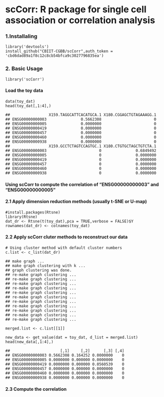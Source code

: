 scCorr: R package for single cell association or correlation analysis
=====================================================================

### 1.Installaling

    library('devtools')
    install_github("CBIIT-CGBB/scCorr",auth_token = 'cbd6dad89a1f8c12c8cb54bfca9c3027796835ea')

### 2. Basic Usage

    library('scCorr')

#### Load the toy data

    data(toy_dat)
    head(toy_dat[,1:4],)

    ##                 X159.TAGGCATTCACATGCA.1 X180.CGGAGCTGTAGAAAGG.1
    ## ENSG00000000003               0.5662308                       0
    ## ENSG00000000005               0.0000000                       0
    ## ENSG00000000419               0.0000000                       0
    ## ENSG00000000457               0.0000000                       0
    ## ENSG00000000460               0.0000000                       0
    ## ENSG00000000938               0.0000000                       0
    ##                 X159.GCCTCTAGTCCAGTGC.1 X180.CTGTGCTAGCTGTCTA.1
    ## ENSG00000000003                       0               0.6849492
    ## ENSG00000000005                       0               0.0000000
    ## ENSG00000000419                       0               0.0000000
    ## ENSG00000000457                       0               0.0000000
    ## ENSG00000000460                       0               0.0000000
    ## ENSG00000000938                       0               0.0000000

#### Using scCorr to compute the correlation of “ENSG00000000003” and “ENSG00000000005”

#### 2.1 Apply dimension reduction methods (usually t-SNE or U-map)

    #install.packages(Rtsne)
    library(Rtsne)
    dat_dr <- Rtsne(t(toy_dat),pca = TRUE,verbose = FALSE)$Y
    rownames(dat_dr) <- colnames(toy_dat)

#### 2.2 Apply scCorr cluter methods to reconstruct our data

    # Using cluster method with default cluster numbers
    c.list <- c_list(dat_dr)

    ## make graph ...
    ## make graph clustering with k ...
    ## graph clustering was done.
    ## re-make graph clustering ...
    ## re-make graph clustering ...
    ## re-make graph clustering ...
    ## re-make graph clustering ...
    ## re-make graph clustering ...
    ## re-make graph clustering ...
    ## re-make graph clustering ...
    ## re-make graph clustering ...
    ## re-make graph clustering ...
    ## re-make graph clustering ...
    ## re-make graph clustering ...

    merged.list <- c.list[[1]]

    new_data <- get_value(dat = toy_dat, d_list = merged.list)
    head(new_data[,1:4],)

    ##                      [,1]     [,2]      [,3] [,4]
    ## ENSG00000000003 0.5662308 0.164252 0.0000000    0
    ## ENSG00000000005 0.0000000 0.000000 0.0000000    0
    ## ENSG00000000419 0.0000000 0.000000 0.0560539    0
    ## ENSG00000000457 0.0000000 0.000000 0.0000000    0
    ## ENSG00000000460 0.0000000 0.000000 0.0000000    0
    ## ENSG00000000938 0.0000000 0.000000 0.0000000    0

#### 2.3 Compute the correlation
